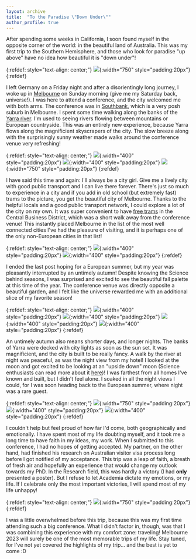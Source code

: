 ```yaml
---
layout: archive
title:  "To the Paradise \"Down Under\""
author_profile: true
---
```


After spending some weeks in California, I soon found myself in the opposite corner of the world: in the beautiful land of Australia. This was my first trip to the Southern Hemisphere, and those who look for paradise "up above" have no idea how beautiful it is "down under"!

{:refdef: style="text-align: center;"}
![](/images/Melbourne1_1.jpg){:width="750" style="padding:20px"}
{:refdef}

I left Germany on a Friday night and after a disorientingly long journey, I woke up in [Melbourne](https://en.wikipedia.org/wiki/Melbourne) on Sunday morning (give me my Saturday back, universe!). I was here to attend a conference, and the city welcomed me with both arms. The conference was in [Southbank](https://en.wikipedia.org/wiki/Southbank,_Victoria), which is a very posh suburb in Melbourne. I spent some time walking along the banks of the [Yarra river](https://en.wikipedia.org/wiki/Yarra_River). I'm used to seeing rivers flowing between mountains or European countryside. This was an entirely new experience, because Yarra flows along the magnificient skyscrapers of the city. The slow breeze along with the surprisingly sunny weather made walks around the conference venue very refreshing!

{:refdef: style="text-align: center;"}
![](/images/Melbourne1_2.jpg){:width="400" style="padding:20px"}
![](/images/Melbourne1_3.jpg){:width="400" style="padding:20px"}
![](/images/Melbourne1_4.jpg){:width="750" style="padding:20px"}
{:refdef}

I have said this time and again: I'll always be a city girl. Give me a lively city with good public transport and I can live there forever. There's just so much to experience in a city and if you add in old school (but extremely fast) trams to the picture, you get the beautiful city of Melbourne. Thanks to the helpful locals and a good public transport network, I could explore a lot of the city on my own. It was super convenient to have [free trams](https://www.ptv.vic.gov.au/assets/PDFs/Maps/Network-maps/5b4a3efe80/PTV-Free-Tram-Zone-Map.pdf) in the Central Business District, which was a short walk away from the conference venue! This instantly placed Melbourne in the list of the most well connected cities I've had the pleasure of visiting, and it is perhaps one of the only non-European cities in that list! 

{:refdef: style="text-align: center;"}
![](/images/Melbourne1_5.jpg){:width="400" style="padding:20px"}
![](/images/Melbourne1_6.jpg){:width="400" style="padding:20px"}
{:refdef}

I ended the last post hoping for a European summer, but my year was pleasantly interrupted by an untimely autumn! Despite knowing the Science behind seasons, I was surprised and excited to see the beautiful fall palette at this time of the year. The conference venue was directly opposite a beautiful garden, and I felt like the universe rewarded me with an additional slice of my favorite season!

{:refdef: style="text-align: center;"}
![](/images/Melbourne1_7.jpg){:width="400" style="padding:20px"}
![](/images/Melbourne1_10.jpg){:width="400" style="padding:20px"}
![](/images/Melbourne1_9.jpg){:width="400" style="padding:20px"}
![](/images/Melbourne1_8.jpg){:width="400" style="padding:20px"}
{:refdef}

An untimely autumn also means shorter days, and longer nights. The banks of Yarra were decked with city lights as soon as the sun set. It was magnificient, and the city is built to be really fancy. A walk by the river at night was peaceful, as was the night view from my hotel! I looked at the moon and got excited to be looking at an "upside down" moon (Science enthusiasts can read more about it [here](http://www.primaryhomeworkhelp.co.uk/moon/hemispheres.html))! I was farthest from all homes I've known and built, but I didn't feel alone. I soaked in all the night views I could, for I was soon heading back to the European summer, where night was a rare guest. 

{:refdef: style="text-align: center;"}
![](/images/Melbourne1_11.jpg){:width="750" style="padding:20px"}
![](/images/Melbourne1_12.jpg){:width="400" style="padding:20px"}
![](/images/Melbourne1_13.jpg){:width="400" style="padding:20px"}
{:refdef}

I couldn't help but feel proud of how far I'd come, both geographically and emotionally. I have spent most of my life doubting myself, and it took me a long time to have faith in my ideas, my work. When I submitted to this conference, I had no hopes of getting accepted. My partner, on the other hand, had finished his research on Australian visitor visa process long before I got notified of my acceptance. This trip was a leap of faith, a breath of fresh air and hopefully an experience that would change my outlook towards my PhD. In the Research field, this was hardly a victory (I had **only** presented a poster). But I refuse to let Academia dictate my emotions, or my life. If I celebrate only the most important victories, I will spend most of my life unhappy! 

{:refdef: style="text-align: center;"}
![](/images/Melbourne1_14.jpg){:width="750" style="padding:20px"}
{:refdef}

I was a little overwhelmed before this trip, because this was my first time attending such a big conference. What I didn't factor in, though, was that I was combining this experience with my comfort zone: traveling! Melbourne 2023 will surely be one of the most memorable trips of my life. Stay tuned, for I've not yet covered the highlights of my trip... and the best is yet to come :D
